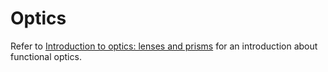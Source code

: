 # Optics

Refer to [Introduction to optics: lenses and prisms](https://medium.com/@gcanti/introduction-to-optics-lenses-and-prisms-3230e73bfcfe) for an introduction about functional optics.

